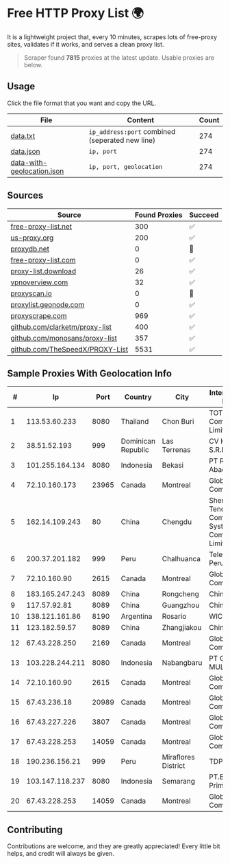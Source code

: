 
# Free HTTP Proxy List 🌍

It is a lightweight project that, every 10 minutes, scrapes lots of free-proxy sites, validates if it works, and serves a clean proxy list.


> Scraper found **7815** proxies at the latest update. Usable proxies are below.

## Usage

Click the file format that you want and copy the URL.


|File|Content|Count|
|----|-------|-----|
|[data.txt](https://raw.githubusercontent.com/themiralay/Proxy-List-World/master/data.txt)|`ip_address:port` combined (seperated new line)|274|
|[data.json](https://raw.githubusercontent.com/themiralay/Proxy-List-World/master/data.json)|`ip, port`|274|
|[data-with-geolocation.json](https://raw.githubusercontent.com/themiralay/Proxy-List-World/master/data-with-geolocation.json)|`ip, port, geolocation`|274|

## Sources

|Source|Found Proxies|Succeed|
|------|-------------|-------|
|[free-proxy-list.net](https://free-proxy-list.net)|300|✅|
|[us-proxy.org](https://www.us-proxy.org)|200|✅|
|[proxydb.net](http://proxydb.net)|0|🚫|
|[free-proxy-list.com](https://free-proxy-list.com/?page=&port=&type%5B%5D=http&type%5B%5D=https&up_time=0&search=Search)|0|✅|
|[proxy-list.download](https://www.proxy-list.download/HTTP)|26|✅|
|[vpnoverview.com](https://vpnoverview.com/privacy/anonymous-browsing/free-proxy-servers)|32|✅|
|[proxyscan.io](https://www.proxyscan.io)|0|🚫|
|[proxylist.geonode.com](https://proxylist.geonode.com/api/proxy-list?limit=300&page=1&sort_by=lastChecked&sort_type=desc&protocols=http,https)|0|✅|
|[proxyscrape.com](https://api.proxyscrape.com/v2/?request=displayproxies&protocol=http&timeout=10000&country=all&ssl=all&anonymity=all)|969|✅|
|[github.com/clarketm/proxy-list](https://raw.githubusercontent.com/clarketm/proxy-list/master/proxy-list-raw.txt)|400|✅|
|[github.com/monosans/proxy-list](https://raw.githubusercontent.com/monosans/proxy-list/main/proxies/http.txt)|357|✅|
|[github.com/TheSpeedX/PROXY-List](https://raw.githubusercontent.com/TheSpeedX/PROXY-List/master/http.txt)|5531|✅|


## Sample Proxies With Geolocation Info

|#|Ip|Port|Country|City|Internet Service Provider|
|-|--|----|-------|----|-------------------------|
|1|113.53.60.233|8080|Thailand|Chon Buri|TOT Public Company Limited|
|2|38.51.52.193|999|Dominican Republic|Las Terrenas|CV HOTSPOT, S.R.L.|
|3|101.255.164.134|8080|Indonesia|Bekasi|PT Remala Abadi|
|4|72.10.160.173|23965|Canada|Montreal|GloboTech Communications|
|5|162.14.109.243|80|China|Chengdu|Shenzhen Tencent Computer Systems Company Limited|
|6|200.37.201.182|999|Peru|Chalhuanca|Telefonica del Peru S.A.A.|
|7|72.10.160.90|2615|Canada|Montreal|GloboTech Communications|
|8|183.165.247.243|8089|China|Rongcheng|Chinanet|
|9|117.57.92.81|8089|China|Guangzhou|Chinanet|
|10|138.121.161.86|8190|Argentina|Rosario|WICORP SA|
|11|123.182.59.57|8089|China|Zhangjiakou|China Telecom|
|12|67.43.228.250|2169|Canada|Montreal|GloboTech Communications|
|13|103.228.244.211|8080|Indonesia|Nabangbaru|PT GIGA PATRA MULTIMEDIA|
|14|72.10.160.90|2615|Canada|Montreal|GloboTech Communications|
|15|67.43.236.18|20989|Canada|Montreal|GloboTech Communications|
|16|67.43.227.226|3807|Canada|Montreal|GloboTech Communications|
|17|67.43.228.253|14059|Canada|Montreal|GloboTech Communications|
|18|190.236.156.21|999|Peru|Miraflores District|TDP-GRS|
|19|103.147.118.237|8080|Indonesia|Semarang|PT.Bestcamp Prima Data|
|20|67.43.228.253|14059|Canada|Montreal|GloboTech Communications|



## Contributing

Contributions are welcome, and they are greatly appreciated! Every
little bit helps, and credit will always be given.

